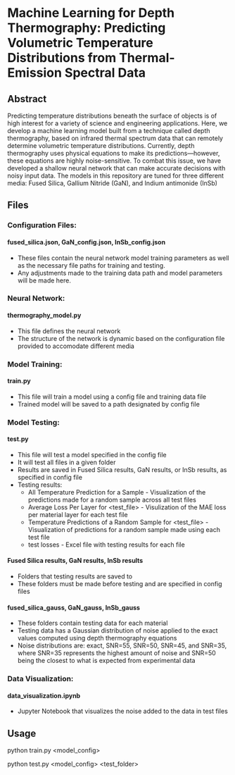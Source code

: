 #  Machine Learning for Depth Thermography: Predicting Volumetric Temperature Distributions from Thermal-Emission Spectral Data

## Abstract
Predicting temperature distributions beneath the surface of objects is of high interest for a variety of science and engineering applications. Here, we develop a machine learning model built from a technique called depth thermography, based on infrared thermal spectrum data that can remotely determine volumetric temperature distributions. Currently, depth thermography uses physical equations to make its predictions—however, these equations are highly noise-sensitive. To combat this issue, we have developed a shallow neural network that can make accurate decisions with noisy input data. The models in this repository are tuned for three different media: Fused Silica, Gallium Nitride (GaN), and Indium antimonide (InSb)

## Files
### Configuration Files: 
#### fused_silica.json, GaN_config.json, InSb_config.json

- These files contain the neural network model training parameters as well as the necessary file paths for training and testing. 
- Any adjustments made to the training data path and model parameters will be made here.

### Neural Network:
#### thermography_model.py
- This file defines the neural network
- The structure of the network is dynamic based on the configuration file provided to accomodate different media

### Model Training:
#### train.py
- This file will train a model using a config file and training data file
- Trained model will be saved to a path designated by config file

### Model Testing: 
#### test.py
- This file will test a model specified in the config file 
- It will test all files in a given folder
- Results are saved in Fused Silica results, GaN results, or InSb results, as specified in config file
- Testing results:
    - All Temperature Prediction for a Sample - Visualization of the predictions made for a random sample across all test files
    - Average Loss Per Layer for <test_file> - Visulization of the MAE loss per material layer for each test file
    - Temperature Predictions of a Random Sample for <test_file> - Visualization of predictions for a random sample made using each test file
    - <material> test losses - Excel file with testing results for each file

#### Fused Silica results, GaN results, InSb results
- Folders that testing results are saved to
- These folders must be made before testing and are specified in config files

#### fused_silica_gauss, GaN_gauss, InSb_gauss
- These folders contain testing data for each material
- Testing data has a Gaussian distribution of noise applied to the exact values computed using depth thermography equations
- Noise distributions are: exact, SNR=55, SNR=50, SNR=45, and SNR=35, where SNR=35 represents the highest amount of noise and SNR=50 being the closest to what is expected from experimental data

### Data Visualization:
#### data_visualization.ipynb
- Jupyter Notebook that visualizes the noise added to the data in test files

## Usage
python train.py <model_config>

python test.py <model_config> <test_folder> 